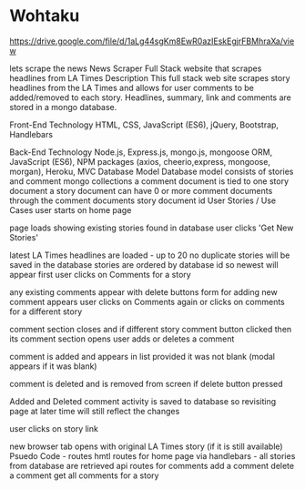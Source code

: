 # Wohtaku
https://drive.google.com/file/d/1aLg44sgKm8EwR0azIEskEgjrFBMhraXa/view

lets scrape the news
News Scraper
Full Stack website that scrapes headlines from LA Times
Description
This full stack web site scrapes story headlines from the LA Times and allows for user comments to be added/removed to each story. Headlines, summary, link and comments are stored in a mongo database.

Front-End Technology
HTML, CSS, JavaScript (ES6), jQuery, Bootstrap, Handlebars

Back-End Technology
Node.js, Express.js, mongo.js, mongoose ORM, JavaScript (ES6), NPM packages (axios, cheerio,express, mongoose, morgan), Heroku, MVC
Database Model
Database model consists of stories and comment mongo collections
a comment document is tied to one story document
a story document can have 0 or more comment documents through the comment documents story document id
User Stories / Use Cases
user starts on home page

page loads showing existing stories found in database
user clicks 'Get New Stories'

latest LA Times headlines are loaded - up to 20
no duplicate stories will be saved in the database
stories are ordered by database id so newest will appear first
user clicks on Comments for a story

any existing comments appear with delete buttons
form for adding new comment appears
user clicks on Comments again or clicks on comments for a different story

comment section closes and if different story comment button clicked then its comment section opens
user adds or deletes a comment

comment is added and appears in list provided it was not blank (modal appears if it was blank)

comment is deleted and is removed from screen if delete button pressed

Added and Deleted comment activity is saved to database so revisiting page at later time will still reflect the changes

user clicks on story link

new browser tab opens with original LA Times story (if it is still available)
Psuedo Code -
routes
hmtl routes for home page via handlebars - all stories from database are retrieved
api routes for comments
add a comment
delete a comment
get all comments for a story
